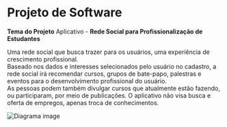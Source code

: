 # **Projeto de Software**
 
**Tema do Projeto**
Aplicativo - **Rede Social para Profissionalização de Estudantes**

Uma rede social que busca trazer para os usuários, uma experiência de crescimento profissional.  
Baseado nos dados e interesses selecionados pelo usuário no cadastro, a rede social irá recomendar cursos, grupos de bate-papo, palestras e eventos para o desenvolvimento profissional do usuário.  
As pessoas podem também divulgar cursos que atualmente estão fazendo, ou participaram, por meio de publicações. O aplicativo não visa busca e oferta de empregos, apenas troca de conhecimentos.

![Diagrama image](https://plantuml.gitlab-static.net/png/U9obLKrhup0GlUjNY5mANLowLqENbhIK7XP2Itx0L9fq1omfQEHGklI_Lt8SHv7jfTtwOccOz-RDbttD0NneJIF4cRoAZrmsm8pSNOHA5xdc5Zmv-LT8-ODqBTVhXzjqjivWBP-29_kIxcY0cjp0QF_0O7WNFU4A_OQQCPy6xVX6WKP3od7EH3QWnwGijtQ0bNSROYPdWNWYMFlSa0854ma4V0tkb330qbFohkKj14n6GvecibYsdZzH58siF7M49SFT3ctuBufUQgzn87omlUCSSm8DJYNwthVRxoMqYiD4YhQfVZDiIS6T3HxqIFqZgXZAwfbUqTPzKiRD3fgkX_zcX8FR18CsP8cJJEU_ElW3os-dqK_7ZdiNMYxxEG2EfUdNyX4RK6d4JMfilvw7nLpyNCYgwbxzQjLowvXR6hbSNboSB_ATg6Mi8ipubVDKIqP9oOWxdECUpK0KSx3DOAORLijzXuJ8zFQ8glhL7IFDVWzhwN4JFn5MHK2fEmT5n93D7bB5f42CTHUeGp8vw4HluJ-quXaOuxXBD68wqG9O526F9qu7yxIAnt5Be1Ze3SJHLghBHy1qNa9SnwZnP_01gbZVpG00)
